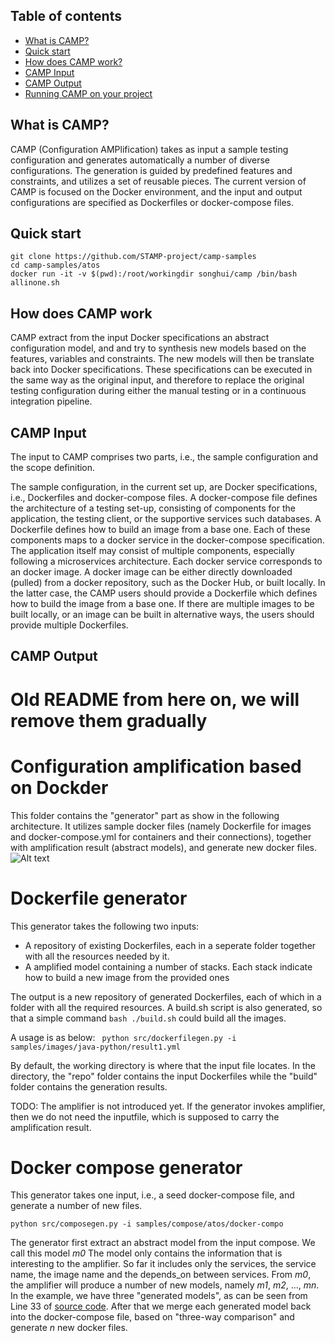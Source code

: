 ## Table of contents
  - [What is CAMP?](#what-is-camp)
  - [Quick start](#quick-start)
  - [How does CAMP work?](#how-does-camp-work)
  - [CAMP Input](#camp-input)
  - [CAMP Output](#camp-output)
  - [Running CAMP on your project](#running-camp-on-your-project)

## What is CAMP?

CAMP (Configuration AMPlification) takes as input a sample testing configuration and generates automatically a number of diverse configurations. The generation is guided by predefined features and constraints, and utilizes a set of reusable pieces. The current version of CAMP is focused on the Docker environment, and the input and output configurations are specified as Dockerfiles or docker-compose files.

## Quick start

```
git clone https://github.com/STAMP-project/camp-samples 
cd camp-samples/atos
docker run -it -v $(pwd):/root/workingdir songhui/camp /bin/bash allinone.sh
```

## How does CAMP work
CAMP extract from the input Docker specifications an abstract configuration model, and and try to synthesis new models based on the features, variables and constraints. The new models will then be translate back into Docker specifications. These specifications can be executed in the same way as the original input, and therefore to replace the original testing configuration during either the manual testing or in a continuous integration pipeline.

## CAMP Input

The input to CAMP comprises two parts, i.e., the sample configuration and the scope definition.

The sample configuration, in the current set up, are Docker specifications, i.e., Dockerfiles and docker-compose files. A docker-compose file defines the architecture of a testing set-up, consisting of components for the application, the testing client, or the supportive services such databases. A Dockerfile defines how to build an image from a base one. Each of these components maps to a docker service in the docker-compose specification. The application itself may consist of multiple components, especially following a microservices architecture. Each docker service corresponds to an docker image. A docker image can be either directly downloaded (pulled) from a docker repository, such as the Docker Hub, or built locally. In the latter case, the CAMP users should provide a Dockerfile which defines how to build the image from a base one. If there are multiple images to be built locally, or an image can be built in alternative ways, the users should provide multiple Dockerfiles.


## CAMP Output

# Old README from here on, we will remove them gradually
# Configuration amplification based on Dockder


This folder contains the "generator" part as show in the following architecture.
It utilizes sample docker files (namely Dockerfile for images and docker-compose.yml for containers and their connections),
together with amplification result (abstract models), and generate new docker files.
![Alt text](doc/arch2.png "Generation framework architecture")

# Dockerfile generator
This generator takes the following two inputs:
- A repository of existing Dockerfiles, each in a seperate folder together with all the resources needed by it.
- A amplified model containing a number of stacks. Each stack indicate how to build a new image from the provided ones

The output is a new repository of generated Dockerfiles, each of which in a folder with all the required resources.
A build.sh script is also generated, so that a simple command ```bash ./build.sh``` could build all the images.

A usage is as below:
``` python src/dockerfilegen.py -i samples/images/java-python/result1.yml```

By default, the working directory is where that the input file locates.
In the directory, the "repo" folder contains the input Dockerfiles while the "build" folder contains the generation results.

TODO: The amplifier is not introduced yet.
If the generator invokes amplifier, then we do not need the inputfile, which is supposed to carry the amplification result.


# Docker compose generator

This generator takes one input, i.e., a seed docker-compose file, and generate a number of new files.

``` python src/composegen.py -i samples/compose/atos/docker-compo ```

The generator first extract an abstract model from the input compose.
We call this model *m0*
The model only contains the information that is interesting to the amplifier.
So far it includes only the services, the service name, the image name and the depends_on between services.
From *m0*, the amplifier will produce a number of new models, namely *m1*, *m2*, ..., *mn*.
In the example, we have three "generated models", as can be seen from Line 33 of [source code](src/composegen.py).
After that we merge each generated model back into the docker-compose file, based on "three-way comparison" and generate *n* new docker files.
